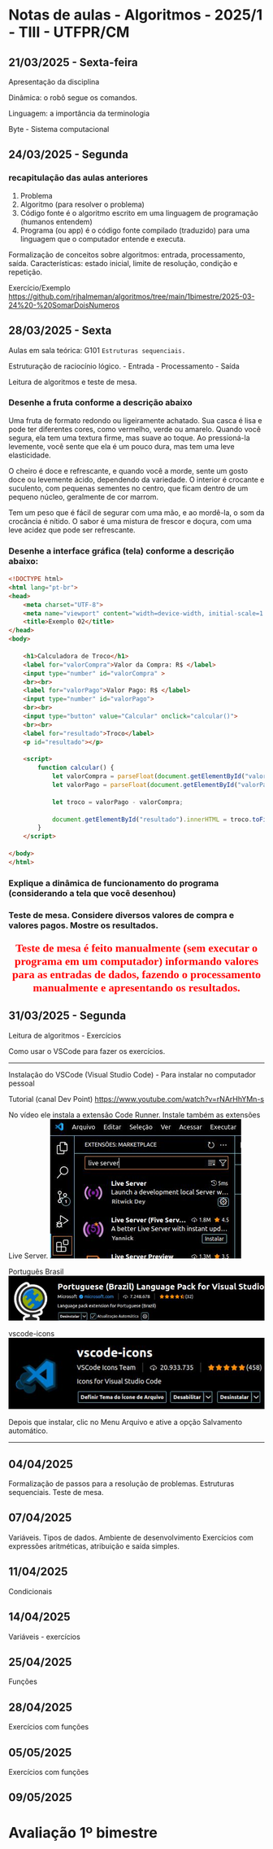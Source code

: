 # Notas de aulas - Algoritmos - 2025/1 - TIII - UTFPR/CM

## 21/03/2025 - Sexta-feira
Apresentação da disciplina

Dinâmica: o robô segue os comandos.

Linguagem: a importância da terminologia 

Byte - Sistema computacional

## 24/03/2025 - Segunda

### recapitulação das aulas anteriores

1. Problema
2. Algoritmo (para resolver o problema)
3. Código fonte é o algoritmo escrito em uma linguagem de programação (humanos entendem)
4. Programa (ou app) é o código fonte compilado (traduzido) para uma linguagem que o computador entende e executa.

Formalização de conceitos sobre algoritmos: entrada, processamento, saída. Características: estado inicial, limite de resolução, condição e repetição.

Exercício/Exemplo
https://github.com/rjhalmeman/algoritmos/tree/main/1bimestre/2025-03-24%20-%20SomarDoisNumeros


## 28/03/2025 - Sexta
Aulas em sala teórica: G101
`Estruturas sequenciais. `

Estruturação de raciocínio lógico.
    - Entrada
    - Processamento
    - Saída


Leitura de algoritmos e teste de mesa.


### Desenhe a fruta conforme a descrição abaixo

Uma fruta de formato redondo ou ligeiramente achatado. Sua casca é lisa e pode ter diferentes cores, como vermelho, verde ou amarelo. Quando você segura, ela tem uma textura firme, mas suave ao toque. Ao pressioná-la levemente, você sente que ela é um pouco dura, mas tem uma leve elasticidade.

O cheiro é doce e refrescante, e quando você a morde, sente um gosto doce ou levemente ácido, dependendo da variedade. O interior é crocante e suculento, com pequenas sementes no centro, que ficam dentro de um pequeno núcleo, geralmente de cor marrom.

Tem um peso que é fácil de segurar com uma mão, e ao mordê-la, o som da crocância é nítido. O sabor é uma mistura de frescor e doçura, com uma leve acidez que pode ser refrescante.

### Desenhe a interface gráfica (tela) conforme a descrição abaixo:

``` HTML
<!DOCTYPE html>
<html lang="pt-br">
<head>
    <meta charset="UTF-8">
    <meta name="viewport" content="width=device-width, initial-scale=1.0">
    <title>Exemplo 02</title>
</head>
<body>

    <h1>Calculadora de Troco</h1>
    <label for="valorCompra">Valor da Compra: R$ </label>
    <input type="number" id="valorCompra" >
    <br><br>
    <label for="valorPago">Valor Pago: R$ </label>
    <input type="number" id="valorPago">
    <br><br>
    <input type="button" value="Calcular" onclick="calcular()">
    <br><br>
    <label for="resultado">Troco</label>
    <p id="resultado"></p>

    <script>
        function calcular() {
            let valorCompra = parseFloat(document.getElementById("valorCompra").value);
            let valorPago = parseFloat(document.getElementById("valorPago").value);

            let troco = valorPago - valorCompra;

            document.getElementById("resultado").innerHTML = troco.toFixed(2);
        }
    </script>

</body>
</html>
```
### Explique a dinâmica de funcionamento do programa (considerando a tela que você desenhou)

### Teste de mesa. Considere diversos valores de compra e valores pagos. Mostre os resultados. 

 <p style="text-align: center; font-weight: bold; font-family: 'Caveat', cursive; font-size: 22px; color:red">
        Teste de mesa é feito manualmente (sem executar o programa em um computador) informando valores para as entradas de dados, fazendo o processamento manualmente e apresentando os resultados.
    </p>

## 31/03/2025 - Segunda
Leitura de algoritmos - Exercícios

Como usar o VSCode para fazer os exercícios.

--- 

Instalação do VSCode (Visual Studio Code) - Para instalar no computador pessoal

Tutorial (canal Dev Point)
https://www.youtube.com/watch?v=rNArHhYMn-s

No vídeo ele instala a extensão Code Runner. 
Instale também as extensões
Live Server.
![alt text](./imagens/liveServer.jpg)

Português Brasil
![alt text](./imagens/pt-br.jpg)


vscode-icons
![alt text](./imagens/vscodeIcons.jpg)

Depois que instalar, clic no Menu Arquivo e ative a opção Salvamento automático.

--- 

## 04/04/2025
Formalização de passos para a resolução de problemas. Estruturas sequenciais. 
Teste de mesa.

## 07/04/2025
Variáveis. Tipos de dados. Ambiente de desenvolvimento
Exercícios com expressões aritméticas, atribuição e saída simples.

## 11/04/2025
Condicionais

## 14/04/2025
Variáveis - exercícios

## 25/04/2025
Funções

## 28/04/2025
Exercícios com funções

## 05/05/2025
Exercícios com funções

## 09/05/2025
# Avaliação 1º bimestre



